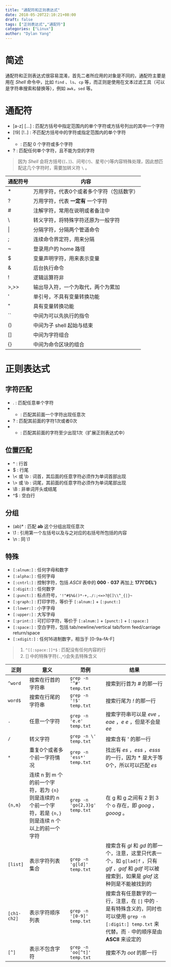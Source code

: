 ```yaml
---
title: "通配符和正则表达式"
date: 2018-05-20T22:10:21+08:00
draft: false
tags: ["正则表达式","通配符"]
categories: ["Linux"]
author: "Dylan Yang"
---
```


# 简述

通配符和正则表达式很容易混淆，首先二者所应用的对象是不同的，通配符主要是用在 *Shell* 命令中，比如 `find` 、`ls`、`cp` 等，而正则是使用在文本过滤工具（可以是字符串搜索和替换等），例如 `awk`，`sed` 等。

# 通配符

- [a-z] [...] : 匹配方括号中指定范围内的单个字符或方括号列出的其中一个字符
- [!9] [!..] : 不匹配方括号中的字符或指定范围内的单个字符
- * : 匹配 0 个字符或多个字符
- ? : 匹配任何单个字符，且不能为空的字符

> 因为 *Shell* 会将方括号(`[`、`]`)、问号(`?`)、星号(`*`)等内容特殊处理，因此想匹配这几个字符时，需要加转义符 `\` 。

|通配符号  | 内容   |
|----|----------|
| *  | 万用字符，代表0个或者多个字符（包括数字）|
| ?  | 万用字符，代表 **一定有** 一个字符   |
| #  | 注解字符，常用在说明或者备注中   |
| \\ | 转义字符，将特殊字符还原为一般字符 |
| \|  | 分隔字符，分隔两个管道命令|
|;|连续命令界定符，用来分隔|
|~|登录用户的 home 路径|
|$|变量声明字符，用来表示变量|
|&|后台执行命令|
|!|逻辑运算符非|
|>,>>|输出导入符，一个为取代，两个为累加|
|'|单引号，不具有变量转换功能|
|"|具有变量转换功能|
|\`\` |中间为可以先执行的指令|
|()|中间为子 shell 起始与结束|
|[]|中间为字符组合|
|{}|中间为命令区块的组合|

# 正则表达式

## 字符匹配

- . : 匹配任意单个字符
- * : 匹配其前面一个字符出现任意次
- ? : 匹配其前面的字符1次或者0次
- + : 匹配其前面的字符至少出现1次（扩展正则表达式中）

## 位置匹配

- ^ : 行首
- $ : 行尾
- \\< 或 \b : 词首，其后面的任意字符必须作为单词首部出现
- \\> 或 \b : 词尾，其前面的任意字符必须作为单词尾部出现
- \B : 非单词开头或结尾
- ^$ : 空白行

## 分组

- (ab)* : 匹配 **ab** 这个分组出现任意次
- \1 : 引用第一个左括号以及与之对应的右括号所包括的内容
- \n : 同 \1 

## 特殊

- `[:alnum:]` : 任何字母和数字
- `[:alpha:]` : 任何字母
- `[:cntrl:]` : 控制字符，包括 *ASCII* 表中的 **000** - **037** 再加上 **177('DEL')**
- `[:digit:]` : 任何数字
- `[:punct:]` : 标点符号，`'!"#$%&()*-+,./:;<=>?@[]\\^_{|}~`
- `[:graph:]` : 打印字符，等价于 `[:alnum:]` + `[:punct:]`
- `[:lower:]` : 小字字母
- `[:upper:]` : 大写字母
- `[:print:]` : 可打印字符，等价于 `[:alnum:]` + `[punct:]` + `[:space:]`
- `[:space:]` : 空白字符，包括 tab/newline/vertical tab/form feed/carriage return/space
- `[:xdigit:]` : 任何16进制数字，相当于 [0-9a-fA-F]

> 1. `^[[:space:]]*$` : 匹配没有任何内容的行
> 2. [] 中的特殊字符(`.`,`*`)会失去特殊含义

|正则   | 意义 |范例   |结果|
|--------------|-----|-----|-----|
| `^word`    | 搜索在行首的字符串 |`grep -n '^#' temp.txt`|搜索到行首为 *#* 的那一行|
| `word$` | 搜索在行尾的字符串 |`grep -n '!$' temp.txt`|搜索行尾为 *!* 的那一行|
| `.`   | 任意一个字符 |`grep -n 'e.e' temp.txt`|搜索字符串可以是 *eve* ，*eae* ，*e e* ，但是不会是 *ee* |
| `/`   | 转义字符 |`grep -n \' temp.txt`|搜索含有 ' 的那一行|
| `*` | 重复0个或者多个前一字符情况|`grep -n 'ess*' temp.txt`|找出有 *es* ，*ess* ，*esss* 的一行，因为 * 是大于等0个，所以可以匹配 *es*|
| `{n,m}` | 连续 n 到 m 个的前一个字符，若为 `{n}` 则是连续的 n 个前一个字符，若是 `{n,}` 则是连续 n 个以上的前一个字符| `grep -n 'go{2,3}g' temp.txt` | 在 g 和 g 之间有 2 到 3 个 o 存在，即 *goog* ，*gooog* 。|
| `[list]` | 表示字符列表集合 | `grep -n 'g[ld]' temp.txt` | 搜索含有 *gl* 和 *gd* 的那一个，注意，这里只代表一个，如 `g[lad]f` ，只有 *glf* ，*gaf* 和 *gdf* 可以被搜索到，如果是 *glaf* 这种则是不能被找到的|
| `[ch1-ch2]` | 表示字符顺序列表 | `grep -n '[0-9]' temp.txt` | 搜索含有任意数字的一行，注意，在 `[]` 中的 `-` 是有特殊含义的，同时也可以使用 `grep -n [:digit:] temp.txt` 来代替。而 `-` 中的顺序是由 **ASCII** 来设定的|
| `[^]` | 表示不包含字符 | `grep -n 'oo[^t]' temp.txt` | 搜索不为 *oot* 的那一行 |